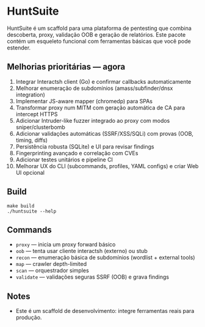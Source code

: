 # HuntSuite

HuntSuite é um scaffold para uma plataforma de pentesting que combina descoberta, proxy, validação OOB e geração de relatórios.
Este pacote contém um esqueleto funcional com ferramentas básicas que você pode estender.

## Melhorias prioritárias — agora

1. Integrar Interactsh client (Go) e confirmar callbacks automaticamente
2. Melhorar enumeração de subdomínios (amass/subfinder/dnsx integration)
3. Implementar JS-aware mapper (chromedp) para SPAs
4. Transformar proxy num MITM com geração automática de CA para intercept HTTPS
5. Adicionar Intruder-like fuzzer integrado ao proxy com modos sniper/clusterbomb
6. Adicionar validações automáticas (SSRF/XSS/SQLi) com provas (OOB, timing, diffs)
7. Persistência robusta (SQLite) e UI para revisar findings
8. Fingerprinting avançado e correlação com CVEs
9. Adicionar testes unitários e pipeline CI
10. Melhorar UX do CLI (subcommands, profiles, YAML configs) e criar Web UI opcional

## Build
```
make build
./huntsuite --help
```

## Commands
- `proxy` — inicia um proxy forward básico
- `oob` — tenta usar cliente interactsh (externo) ou stub
- `recon` — enumeração básica de subdomínios (wordlist + external tools)
- `map` — crawler depth-limited
- `scan` — orquestrador simples
- `validate` — validações seguras SSRF (OOB) e grava findings

## Notes
- Este é um scaffold de desenvolvimento: integre ferramentas reais para produção.

